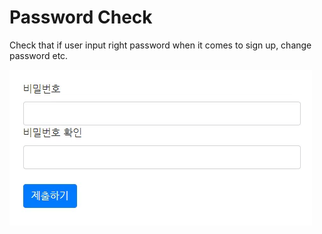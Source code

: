 # Password Check
Check that if user input right password when it comes to sign up, change password etc.

![Alt text](./check-password.gif)
